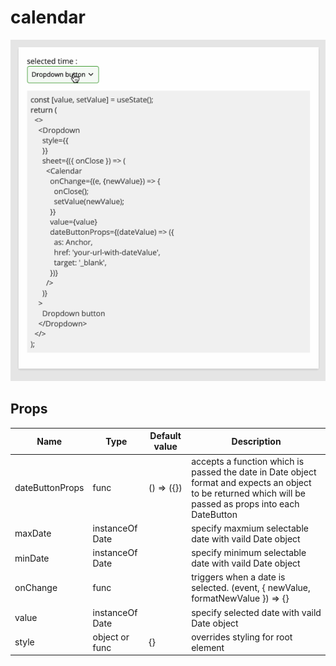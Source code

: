 # calendar

![Alt text](calendar-example.gif?raw=true "Title")

## Props

| Name            | Type            | Default value | Description                                                                                                                                               |
| --------------- | --------------- | ------------- | --------------------------------------------------------------------------------------------------------------------------------------------------------- |
| dateButtonProps | func            | () => ({})    | accepts a function which is passed the date in Date object format and expects an object to be returned which will be passed as props into each DateButton |
| maxDate         | instanceOf Date |               | specify maxmium selectable date with vaild Date object                                                                                                    |
| minDate         | instanceOf Date |               | specify minimum selectable date with vaild Date object                                                                                                    |
| onChange        | func            |               | triggers when a date is selected. (event, { newValue, formatNewValue }) => {}                                                                             |
| value           | instanceOf Date |               | specify selected date with vaild Date object                                                                                                              |
| style           | object or func  | {}            | overrides styling for root element                                                                                                                        |
